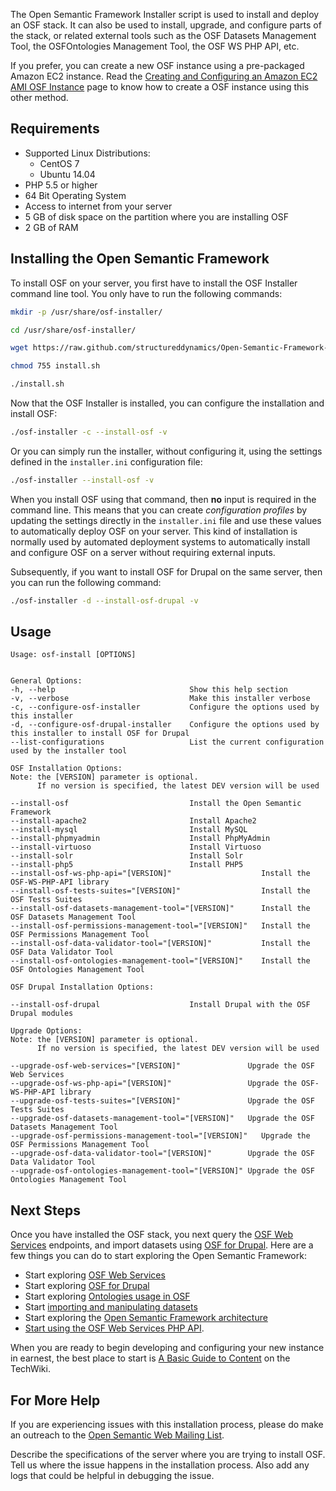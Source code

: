 The Open Semantic Framework Installer script is used to install and deploy an OSF stack. It can also be used to install, upgrade, and configure parts of the stack, or related external tools such as the OSF Datasets Management Tool, the OSFOntologies Management Tool, the OSF WS PHP API, etc.

If you prefer, you can create a new OSF instance using a pre-packaged Amazon EC2 instance. Read the [Creating and Configuring an Amazon EC2 AMI OSF Instance](http://wiki.opensemanticframework.org/index.php/Creating_and_Configuring_an_Amazon_EC2_AMI_OSF_Instance) page to know how to create a OSF instance using this other method.

Requirements
------------
* Supported Linux Distributions:
	* CentOS 7
	* Ubuntu 14.04
* PHP 5.5 or higher
* 64 Bit Operating System
* Access to internet from your server
* 5 GB of disk space on the partition where you are installing OSF
* 2 GB of RAM

Installing the Open Semantic Framework
--------------------------------------
To install OSF on your server, you first have to install the OSF Installer command line tool. You only have to run the following commands:
                       
```bash
mkdir -p /usr/share/osf-installer/

cd /usr/share/osf-installer/

wget https://raw.github.com/structureddynamics/Open-Semantic-Framework-Installer/3.4/install.sh

chmod 755 install.sh

./install.sh
```

Now that the OSF Installer is installed, you can configure the installation and install OSF:

```bash
./osf-installer -c --install-osf -v
```

Or you can simply run the installer, without configuring it, using the settings defined in the `installer.ini` configuration file:

```bash
./osf-installer --install-osf -v
```

When you install OSF using that command, then **no** input is required in the command line. This means that you can create _configuration profiles_ by updating the settings directly in the `installer.ini` file and use these values to automatically deploy OSF on your server. This kind of installation is normally used by automated deployment systems to automatically install and configure OSF on a server without requiring external inputs.


Subsequently, if you want to install OSF for Drupal on the same server, then you can run the following command:

```bash
./osf-installer -d --install-osf-drupal -v
```

Usage
-----
```
Usage: osf-install [OPTIONS]


General Options:
-h, --help                              Show this help section
-v, --verbose                           Make this installer verbose
-c, --configure-osf-installer           Configure the options used by this installer
-d, --configure-osf-drupal-installer    Configure the options used by this installer to install OSF for Drupal
--list-configurations                   List the current configuration used by the installer tool

OSF Installation Options:
Note: the [VERSION] parameter is optional.
      If no version is specified, the latest DEV version will be used

--install-osf                           Install the Open Semantic Framework
--install-apache2                       Install Apache2
--install-mysql                         Install MySQL
--install-phpmyadmin                    Install PhpMyAdmin
--install-virtuoso                      Install Virtuoso
--install-solr                          Install Solr
--install-php5                          Install PHP5
--install-osf-ws-php-api="[VERSION]"                    Install the OSF-WS-PHP-API library
--install-osf-tests-suites="[VERSION]"                  Install the OSF Tests Suites
--install-osf-datasets-management-tool="[VERSION]"      Install the OSF Datasets Management Tool
--install-osf-permissions-management-tool="[VERSION]"   Install the OSF Permissions Management Tool
--install-osf-data-validator-tool="[VERSION]"           Install the OSF Data Validator Tool
--install-osf-ontologies-management-tool="[VERSION]"    Install the OSF Ontologies Management Tool

OSF Drupal Installation Options:

--install-osf-drupal                    Install Drupal with the OSF Drupal modules

Upgrade Options:
Note: the [VERSION] parameter is optional.
      If no version is specified, the latest DEV version will be used

--upgrade-osf-web-services="[VERSION]"               Upgrade the OSF Web Services
--upgrade-osf-ws-php-api="[VERSION]"                 Upgrade the OSF-WS-PHP-API library
--upgrade-osf-tests-suites="[VERSION]"               Upgrade the OSF Tests Suites
--upgrade-osf-datasets-management-tool="[VERSION]"   Upgrade the OSF Datasets Management Tool
--upgrade-osf-permissions-management-tool="[VERSION]"   Upgrade the OSF Permissions Management Tool
--upgrade-osf-data-validator-tool="[VERSION]"        Upgrade the OSF Data Validator Tool
--upgrade-osf-ontologies-management-tool="[VERSION]" Upgrade the OSF Ontologies Management Tool
```

Next Steps
----------
Once you have installed the OSF stack, you next query the [OSF Web Services](http://wiki.opensemanticframework.org/index.php/OSF_Web_Services)  endpoints, and import datasets using [OSF for Drupal](http://wiki.opensemanticframework.org/index.php/OSF_for_Drupal). Here are a few things you can do to start exploring the Open Semantic Framework:

* Start exploring [OSF Web Services](http://wiki.opensemanticframework.org/index.php/OSF_Web_Services)
* Start exploring [OSF for Drupal](http://wiki.opensemanticframework.org/index.php/OSF_for_Drupal)
* Start exploring [Ontologies usage in OSF](http://wiki.opensemanticframework.org/index.php/Category:Ontologies)
* Start [importing and manipulating datasets](http://wiki.opensemanticframework.org/index.php/Datasets_Management_Tool)
* Start exploring the [Open Semantic Framework architecture](http://wiki.opensemanticframework.org/index.php/OSF_Web_Service_Architecture)
* [Start using the OSF Web Services PHP API](http://wiki.opensemanticframework.org/index.php/OSF_Web_Service_PHP_API).

When you are ready to begin developing and configuring your new instance in earnest, the best place to start is [A Basic Guide to Content](http://wiki.opensemanticframework.org/index.php/A_Basic_Guide_to_Content) on the TechWiki.

For More Help
-------------
If you are experiencing issues with this installation process, please do make an outreach to the [Open Semantic Web Mailing List](http://groups.google.com/group/open-semantic-framework).

Describe the specifications of the server where you are trying to install OSF. Tell us where the issue happens in the installation process. Also add any logs that could be helpful in debugging the issue.

